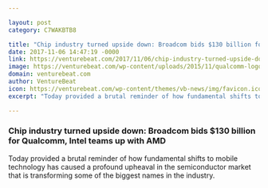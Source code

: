 ```yaml
---

layout: post
category: C7WAKBTB8

title: "Chip industry turned upside down: Broadcom bids $130 billion for Qualcomm, Intel teams up with AMD"
date: 2017-11-06 14:47:19 -0000
link: https://venturebeat.com/2017/11/06/chip-industry-turned-upside-down-broadcom-bids-130-billion-for-qualcomm-intel-teams-up-with-amd/
image: https://venturebeat.com/wp-content/uploads/2015/11/qualcomm-logo.jpg?fit=780%2C410&strip=all
domain: venturebeat.com
author: VentureBeat
icon: https://venturebeat.com/wp-content/themes/vb-news/img/favicon.ico
excerpt: "Today provided a brutal reminder of how fundamental shifts to mobile technology has caused a profound upheaval in the semiconductor market that is transforming some of the biggest names in the industry."

---
```


### Chip industry turned upside down: Broadcom bids $130 billion for Qualcomm, Intel teams up with AMD

Today provided a brutal reminder of how fundamental shifts to mobile technology has caused a profound upheaval in the semiconductor market that is transforming some of the biggest names in the industry.
